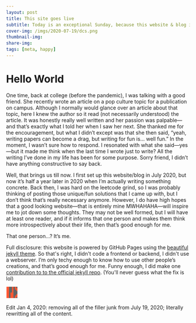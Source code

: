```yaml
---
layout: post
title: This site goes live
subtitle: Today is an exceptional Sunday, because this website & blog is now live
cover-img: /imgs/2020-07-19/dcs.png
thumbnail-img: 
share-img: 
tags: [meta, happy]
---
```


# Hello World
One time, back at college (before the pandemic), I was talking with a good friend. She recently wrote an article on a pop culture topic for a publication on campus. Although I normally would glance over an article about that topic, here I knew the author so it read (not necessarily understood) the article. It was honestly really well written and her passion was palpable—and that’s exactly what I told her when I saw her next. She thanked me for the encouragement, but what I didn’t except was that she then said, “yeah, writing papers can become a drag, but writing for fun is… well fun.” In the moment, I wasn’t sure how to respond. I resonated with what she said—yes—but it made me think when the last time I wrote just to write? All the writing I’ve done in my life has been for some purpose. Sorry friend, I didn’t have anything constructive to say back.

Well, that brings us till now. I first set up this website/blog in July 2020, but now it’s half a year later in 2020 when I’m actually writing something concrete. Back then, I was hard on the leetcode grind, so I was probably thinking of posting those unique/fun solutions that I came up with, but I don’t think that’s really necessary anymore. However, I do have high hopes that a good looking website—that is entirely mine MWHAHAHA—will inspire me to jot down some thoughts. They may not be well formed, but I will have at least one reader, and if it informs that one person and makes them think more introspectively about their life, then that’s good enough for me. 

That one person…? It’s me.

Full disclosure: this website is powered by GitHub Pages using the [beautiful jekyll theme](https://beautifuljekyll.com). So that's right, I didn't code a frontend or backend, I didn't use a webserver. I’m only techy enough to know how to use other people’s creations, and that’s good enough for me. Funny enough, I did make one [contribution to to the official jekyll repo](https://github.com/jekyll/jekyll/pull/8306/commits/05479c6796ec1510e7f8b83a9faf5f1f4ee31986). (You'll never guess what the fix is lol)

![my custom end mark](../imgs/end-marks/end-mark1.png)

Edit Jan 4, 2020: removing all of the filler junk from July 19, 2020; literally rewritting all of the content.